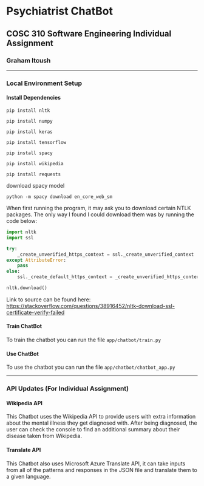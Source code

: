 # Psychiatrist ChatBot
## COSC 310 Software Engineering Individual Assignment
### Graham Itcush

------

### Local Environment Setup

#### Install Dependencies

`pip install nltk`

`pip install numpy`

`pip install keras`

`pip install tensorflow`

`pip install spacy`

`pip install wikipedia`

`pip install requests`


download spacy model

`python -m spacy download en_core_web_sm`



When first running the program, it may ask you to download certain NTLK packages. The only way I found I could download them was by running the code below:

```python
import nltk
import ssl

try:
    _create_unverified_https_context = ssl._create_unverified_context
except AttributeError:
    pass
else:
    ssl._create_default_https_context = _create_unverified_https_context

nltk.download()
```

Link to source can be found here: https://stackoverflow.com/questions/38916452/nltk-download-ssl-certificate-verify-failed


#### Train ChatBot

To train the chatbot you can run the file `app/chatbot/train.py`

#### Use ChatBot

To use the chatbot you can run the file `app/chatbot/chatbot_app.py`

------

### API Updates (For Individual Assignment)

#### Wikipedia API
This Chatbot uses the Wikipedia API to provide users with extra information about the mental illness 
they get diagnosed with. After being diagnosed, the user can check the console to find an additional 
summary about their disease taken from Wikipedia.

#### Translate API
This Chatbot also uses Microsoft Azure Translate API, it can take inputs from all of the patterns and responses in the JSON file and translate them to a given language.
